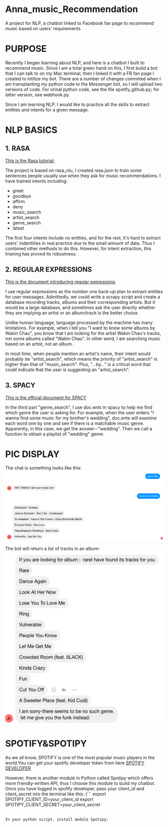# Anna_music_Recommendation
A project for NLP, a chatbot linked to Facebook fan page to recommend music based on users' requirements

# PURPOSE
Recently I began learning about NLP, and here is a chatbot I built to recommend music.
Since I am a total green hand on this, I first build a bot that I can talk to on my Mac terminal, then I linked it with a FB fan page I created to intilize my bot.
There are a number of changes commited when I am transplanting my python code to the Messenger bot, so I will upload two versions of code. For orinal python code, see the file spotify_github.py; for latter version, see webhook.py.

Since I am learning NLP, I would like to practice all the skills to extract entities and intents for a given message.
# NLP BASICS
## 1. RASA
[This is the Rasa tutorial:](https://rasa.com/docs/rasa/user-guide/rasa-tutorial/)

The project is based on rasa_nlu, I created rasa.json to train some sentences people usually use when they ask for music recommendations. I have trained intents including:
  * greet
  * goodbye
  * affirm
  * deny
  * music_search
  * artist_search
  * genre_search
  * latest

The first four intents include no entities, and for the rest, it's hard to extract users' indentities in real practice due to the small amount of data. Thus I combined other methods to do this. However, for intent extraction, this trianing has proved its robustness.
## 2. REGULAR EXPRESSIONS
[This is the document introducing regular expressions](https://docs.python.org/2/library/re.html)

I use regular expressions as the number one back-up plan to extract entities for user messages. Admittedly, we could write a scrapy script and create a database recording tracks, albums and their corresponding artists. But it would be a large database, and sometimes ask the user directly whether they are implying an artist or an album/track is the better choice.

Unlike human language, language processed by the machine has many limitations. For example, when I tell you "I want to know some albums by Wakin Chau", you know that I am looking for the artist Wakin Chau's tracks, not some albums called "Wakin Chau". In other word, I am searching music based on an artist, not an album. 

In most time, when people mention an artist's name, their intent would probably be "artist_search", which means the priority of "artist_search" is higher than that of "music_search". Plus, "...by..." is a critical word that could indicate that the user is suggesting an "artist_search".
## 3. SPACY
[This is the official document for SPACY](https://spacy.io/api/doc)

In the third part "genre_search", I use doc.ents in spacy to help me find which genre the user is asking for. For example, when the user enters "I wanna find some music for my brother's wedding", doc.ents will examine each word one by one and see if there is a matchable music genre. Apparently, in this case, we get the answer--"wedding". Then we call a function to obtain a playlist of "wedding" genre.

# PIC DISPLAY
The chat is something looks like this:
![Alt text](https://github.com/Georgeanna-Li/Anna_music_Recommendation/blob/master/pic1.png)

The bot will return a list of tracks in an album:
![Alt text](https://github.com/Georgeanna-Li/Anna_music_Recommendation/blob/master/pic2.png)

# SPOTIFY&SPOTIPY
As we all know, SPOTIFY is one of the most popular music players in the world.You can get your spotify developer token from here [SPOTIFY DEVELOPER](https://developer.spotify.com/dashboard/login)

However, there is another module in Python called Spotipy which offers more friendly-written API, thus I choose this module to build my chatbot.
Once you have logged in spofify developer, pass your client_id and client_secret into the terminal like this:
(```
export SPOTIPY_CLIENT_ID=your_client_id
export SPOTIPY_CLIENT_SECRET=your_client_secret
```)

In your python script, install module Spotipy:

